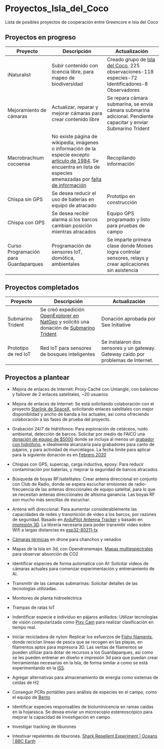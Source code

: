 # Proyectos_Isla_del_Coco
Lista de posibles proyectos de cooperación entre Greencore e Isla del Coco

## Proyectos en progreso

| Proyecto | Descripción | Actualización |
|----------|-------------|----------|
|iNaturalist|Subir contenido con licencia libre, para mapeo de biodiversidad|Creado grupo de [Isla del Coco](https://www.inaturalist.org/projects/isla-del-coco), 225 observaciones-118 especies-72 Identificadores-8 Observadores|
|Mejoramiento de cámaras|Actualizar, reparar y mejorar cámaras para crear contenido libre|Se repara cámara submarina, se envía cámara submarina adicional. Pendiente capacitar y enviar Submarino Trident|
|Macrobrachium cocoense|No existe página de wikipedia, imágenes o información de la especie excepto [artículo de 1984](https://archive.org/details/biostor-75286). Se encuentra en lista de especies amenazadas por [falta de información](https://www.iucnredlist.org/species/198299/2519551)|Recopilando información|
|Chispa sin GPS|Se desea reducir el uso de baterías en equipo de atracado|Prototipo en construcción|
|Chispa con GPS|Se desea recibir alarma si los barcos cambian posición mientras atracados|Equipo GPS programado y listo para pruebas de campo|
|Curso Programación para Guardaparques|Programación de sensores IoT, domótica, ambientales|Se imparte primera clase donde Moises logra controlar sensores, relays y crear aplicaciones sin asistencia|

## Proyectos completados

| Proyecto | Descripción | Actualización |
|----------|-------------|----------|
|Submarino Trident|Se creó expedición [OpenExplorer en NatGeo](https://openexplorer.nationalgeographic.com/expedition/isladelcoco) y solicitó una donación de [Submarino Trident](https://www.nationalgeographicpartners.com/press/2018/10/see-initiative-drones-explore-ocean/)|Donación aprobada por See Initiative|
|Prototipo de red IoT|Red IoT para sensores de bosques inteligentes|Se instalaron dos sensores y un gateway. Gateway caído por problemas de Internet.|

## Proyectos a plantear

- Mejora de enlaces de Internet: Proxy Caché con Untangle, con balanceo y failover de 2 enlaces satelitales, ~20 usuarios

- Mejora de enlaces de Internet: Se está solicitando colaboración con el proyecto [Starlink de SpaceX](https://www.spacex.com/about), solicitando enlaces satelitales con mejor disponiblidad y ancho de banda a los actuales, así como ofreciendo colaboración a las fases de prueba del proyecto.

- Grabación 24/7 de hidrófonos: Para exploración de cetáceos, ruido ambiental, detección de barcos. Solicitar por medio de FAICO una [donación de equipo de $5000](https://www.wildlifeacoustics.com/resources/grant/deadlines) donde se incluya al menos un [grabador con hidrófono](https://www.wildlifeacoustics.com/store/recorders), e idealmente alcanzaría para grabadores para canto de pájaros, y para actividad de murciélagos. La fecha limite para aplicar para la siguiente donación es en [Febrero 2020](https://www.wildlifeacoustics.com/resources/grant/deadlines)

- Chispas con GPS, supercap, carga inductiva, epoxy: Para reducir contaminación por baterías, y mejorar la seguridad de barcos atracados

- Búsqueda de boyas RF/satelitales: Crear antena direccional en conjunto con Club de Radio, donde se espera escuchar emisiones de radio-frecuencia de las antenas direccionales de equipo satelital, para lo que se necesitan antenas direccionales de altísima ganancia. Las boyas RF son mucho más sencillas de escuchar.

- Antena wifi direccional: Para aumentar considerablemente las capacidades de redes y transmición de video a los barcos, por razones de seguridad. Basado en [ArduPilot Antenna Tracker](http://ardupilot.org/copter/docs/common-antenna-tracking.html) y basado en [impresión 3D](https://www.thingiverse.com/thing:1038005). La librería necesaria para poder transmitir video sobre Wifi a largas distancias es [esp32-80211-tx](https://github.com/Jeija/esp32-80211-tx)

- [Cámaras térmicas](https://www.amazon.com/FLIR-0100-01-00S-Sensor-Thermal-Camera/dp/B01MU9RLXO/) en drone para chanchos y venados

- Mapas de la Isla en 3d, con Opendronemaps. [Mapas multiespectrales](https://www.mapir.camera/pages/survey3-cameras) para observar absorción de CO2

- Identificar especies de forma automatica con AI: Solicitar videos de cámaras actuales para comenzar experimentación y entrenamiento de AI.

- Transmitir de las camaras submarinas: Solicitar detalles de las tecnologías utilizadas.

- Monitoreo de planta hidroeléctrica

- Trampas de ratas IoT

- Indentificar especie e individuo en pájaros anillados: Utilizar tecnologías de visión computarizada como [Pixy Cam](https://www.youtube.com/watch?v=J8sl3nMlYxM&t=4m) para realizar clasificación en tiempo real.

- Iniciar recicladora de nylon: Replicar los esfuerzos de [Fishy filaments](https://fishyfilaments.com/), donde reciclan líneas de pesca que se recogen en las playas, en filamentos aptos para impresora 3D. Las ventas de filamentos se pueden utilizar para dotar de recursos a los Guardaparques, así como se les pueden entrenar en diseño e impresión 3d para que puedan crear herramientas necesarias en la Isla, de forma similar a como se está experimentando en la [ISS](https://www.nasa.gov/content/international-space-station-s-3-d-printer/).

- Agregar alternativas para almacenamiento de energía como sistemas de celdas de H2

- Conseguir PCRs portátiles para análisis de especies en el campo, como el equipo de [Bento](https://www.bento.bio/research/)

- Identificar especies responsables de bioluminicencia en ramas caídas en la hojarasca. Se desea enviar un microscopio estereoscópico para mejorar la capacidad de investigación en campo.

- Investigar tracking de tiburones

- Intestivar repelentes de tiburones.
  [Shark Repellent Experiment | Oceans | BBC Earth](https://www.youtube.com/watch?v=s70mJ9DyC6s)
